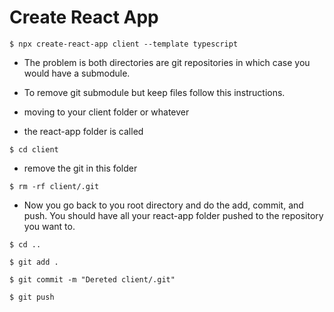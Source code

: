 # Create React App

```
$ npx create-react-app client --template typescript
```

- The problem is both directories are git repositories in which case you would have a submodule.
- To remove git submodule but keep files follow this instructions.

-  moving to your client folder or whatever 
-  the react-app folder is called

```
$ cd client
```

- remove the git in this folder

```
$ rm -rf client/.git
```

- Now you go back to you root directory and do the add, commit, and push. You should have all your react-app folder pushed to the repository you want to.

```
$ cd ..

$ git add .

$ git commit -m "Dereted client/.git"

$ git push
```

